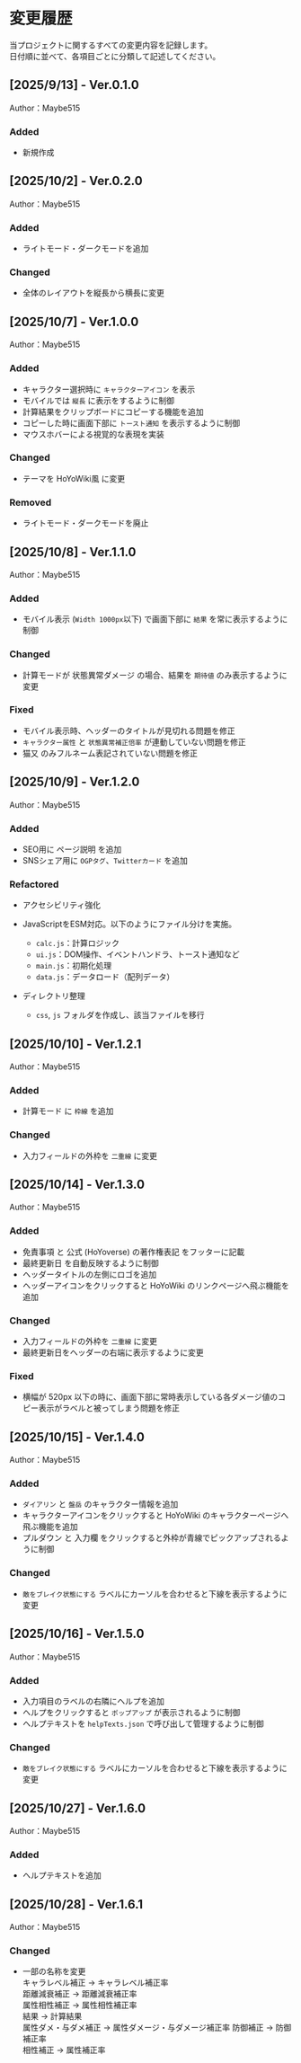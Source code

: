 # 変更履歴
当プロジェクトに関するすべての変更内容を記録します。  
日付順に並べて、各項目ごとに分類して記述してください。

## [2025/9/13] - Ver.0.1.0
Author：Maybe515

### Added
- 新規作成

## [2025/10/2] - Ver.0.2.0
Author：Maybe515

### Added
- ライトモード・ダークモードを追加

### Changed
- 全体のレイアウトを縦長から横長に変更

## [2025/10/7] - Ver.1.0.0
Author：Maybe515

### Added
- キャラクター選択時に `キャラクターアイコン` を表示
- モバイルでは `縦長` に表示をするように制御
- 計算結果をクリップボードにコピーする機能を追加
- コピーした時に画面下部に `トースト通知` を表示するように制御
- マウスホバーによる視覚的な表現を実装

### Changed
- テーマを HoYoWiki風 に変更

### Removed
- ライトモード・ダークモードを廃止

## [2025/10/8] - Ver.1.1.0
Author：Maybe515

### Added
- モバイル表示 (`Width 1000px`以下) で画面下部に `結果` を常に表示するように制御

### Changed
- 計算モードが 状態異常ダメージ の場合、結果を `期待値` のみ表示するように変更

### Fixed
- モバイル表示時、ヘッダーのタイトルが見切れる問題を修正
- `キャラクター属性` と `状態異常補正倍率` が連動していない問題を修正
- 猫又 のみフルネーム表記されていない問題を修正

## [2025/10/9] - Ver.1.2.0
Author：Maybe515

### Added
- SEO用に ページ説明 を追加
- SNSシェア用に `OGPタグ`、`Twitterカード` を追加

### Refactored
- アクセシビリティ強化
- JavaScriptをESM対応。以下のようにファイル分けを実施。
    - `calc.js`：計算ロジック
    - `ui.js`：DOM操作、イベントハンドラ、トースト通知など
    - `main.js`：初期化処理
    - `data.js`：データロード（配列データ）

- ディレクトリ整理
    - `css`, `js` フォルダを作成し、該当ファイルを移行

## [2025/10/10] - Ver.1.2.1
Author：Maybe515

### Added
- 計算モード に `枠線` を追加

### Changed
- 入力フィールドの外枠を `二重線` に変更

## [2025/10/14] - Ver.1.3.0
Author：Maybe515

### Added
- 免責事項 と 公式 (HoYoverse) の著作権表記 をフッターに記載
- 最終更新日 を自動反映するように制御
- ヘッダータイトルの左側にロゴを追加
- ヘッダーアイコンをクリックすると HoYoWiki のリンクページへ飛ぶ機能を追加

### Changed
- 入力フィールドの外枠を `二重線` に変更
- 最終更新日をヘッダーの右端に表示するように変更

### Fixed
- 横幅が 520px 以下の時に、画面下部に常時表示している各ダメージ値のコピー表示がラベルと被ってしまう問題を修正

## [2025/10/15] - Ver.1.4.0
Author：Maybe515

### Added
- `ダイアリン` と `盤岳` のキャラクター情報を追加
- キャラクターアイコンをクリックすると HoYoWiki のキャラクターページへ飛ぶ機能を追加
- プルダウン と 入力欄 をクリックすると外枠が青線でピックアップされるように制御

### Changed
- `敵をブレイク状態にする` ラベルにカーソルを合わせると下線を表示するように変更

## [2025/10/16] - Ver.1.5.0
Author：Maybe515

### Added
- 入力項目のラベルの右隣にヘルプを追加
- ヘルプをクリックすると `ポップアップ` が表示されるように制御
- ヘルプテキストを `helpTexts.json` で呼び出して管理するように制御

### Changed
- `敵をブレイク状態にする` ラベルにカーソルを合わせると下線を表示するように変更

## [2025/10/27] - Ver.1.6.0
Author：Maybe515

### Added
- ヘルプテキストを追加

## [2025/10/28] - Ver.1.6.1
Author：Maybe515

### Changed
- 一部の名称を変更  
  キャラレベル補正 → キャラレベル補正率  
  距離減衰補正 → 距離減衰補正率  
  属性相性補正 → 属性相性補正率  
  結果 → 計算結果  
  属性ダメ・与ダメ補正 → 属性ダメージ・与ダメージ補正率
  防御補正 → 防御補正率  
  相性補正 → 属性補正率
